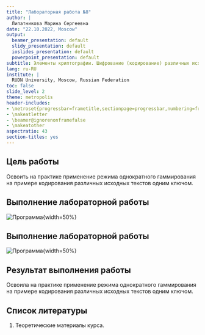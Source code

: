 ```yaml
---
title: "Лабораторная работа №8"
author: |
  Липатникова Марина Сергеевна
date: "22.10.2022, Moscow"
output:
  beamer_presentation: default
  slidy_presentation: default
  ioslides_presentation: default
  powerpoint_presentation: default
subtitle: Элементы криптографии. Шифрование (кодирование) различных исходных текстов одним ключом
lang: ru-RU
institute: |
  RUDN University, Moscow, Russian Federation
toc: false
slide_level: 2
theme: metropolis
header-includes:
- \metroset{progressbar=frametitle,sectionpage=progressbar,numbering=fraction}
- \makeatletter
- \beamer@ignorenonframefalse
- \makeatother
aspectratio: 43
section-titles: yes
---
```


## Цель работы

Освоить на практике применение режима однократного гаммирования на примере кодирования различных исходных текстов одним ключом.

## Выполнение лабораторной работы

![Программа](1.png){width=50%}

## Выполнение лабораторной работы

![Программа](2.png){width=50%}

## Результат выполнения работы

Освоила на практике применение режима однократного гаммирования на примере кодирования различных исходных текстов одним ключом.

## Список литературы

1. Теоретические материалы курса.

